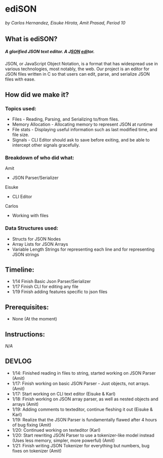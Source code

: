 # ediSON
###### *by Carlos Hernandez, Eisuke Hirota, Amit Prasad, Period 10*

## What is ediSON?
##### A glorified JSON text editor. A J<ins>SON</ins> <ins>edi</ins>tor.
JSON, or JavaScript Object Notation, is a format that has widespread use in various technologies, most notably, the web. Our project is an editor for JSON files written in C so that users can edit, parse, and serialize JSON files with ease.

## How did we make it?
### Topics used:
* Files - Reading, Parsing, and Serializing to/from files.
* Memory Allocation - Allocating memory to represent JSON at runtime
* File stats - Displaying useful information such as last modified time, and file size.
* Signals - CLI Editor should ask to save before exiting, and be able to intercept other signals gracefully.

### Breakdown of who did what:
Amit
* JSON Parser/Serializer  

Eisuke
* CLI Editor  

Carlos
* Working with files  

### Data Structures used:
* Structs for JSON Nodes
* Array Lists for JSON Arrays
* Variable Length Strings for representing each line and for representing JSON strings

## Timeline:
* 1/14 Finish Basic Json Parser/Serializer
* 1/17 Finish CLI for editing any file
* 1/19 Finish adding features specific to json files
## Prerequisites:
* None (At the moment)

## Instructions:
*N/A*

## DEVLOG
* 1/14: Finished reading in files to string, started working on JSON Parser (Amit)
* 1/17: Finish working on basic JSON Parser - Just objects, not arrays. (Amit)
* 1/17: Start working on CLI text editor (Eisuke & Karl)
* 1/18: Finish working on JSON array parser, as well as nested objects and arrays (Amit)
* 1/19: Adding comments to texteditor, continue fleshing it out (Eisuke & Karl)
* 1/19: Realize that the JSON Parser is fundamentally flawed after 4 hours of bug fixing (Amit)
* 1/20: Continued working on texteditor (Karl)
* 1/20: Start rewriting JSON Parser to use a tokenizer-like model instead (Uses less memory, simpler, more powerful) (Amit)
* 1/21: Finish writing JSON Tokenizer for everything but numbers, bug fixes on tokenizer (Amit)
